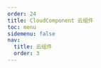 ```yaml
---
order: 24
title: CloudComponent 云组件
toc: menu
sidemenu: false
nav:
  title: 云组件
  order: 3
---
```


<code src='./index.tsx' />
